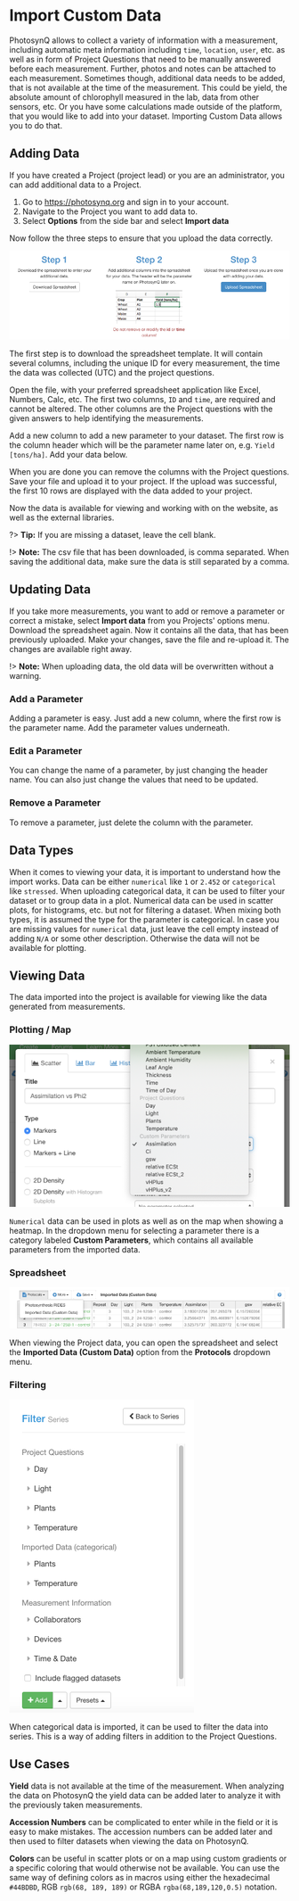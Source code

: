 # Import Custom Data

PhotosynQ allows to collect a variety of information with a measurement, including automatic meta information including `time`, `location`, `user`, etc. as well as in form of Project Questions that need to be manually answered before each measurement. Further, photos and notes can be attached to each measurement. Sometimes though, additional data needs to be added, that is not available at the time of the measurement. This could be yield, the absolute amount of chlorophyll measured in the lab, data from other sensors, etc. Or you have some calculations made outside of the platform, that you would like to add into your dataset. Importing Custom Data allows you to do that.

## Adding Data

If you have created a Project (project lead) or you are an administrator, you can add additional data to a Project.

1. Go to <https://photosynq.org> and sign in to your account.
2. Navigate to the Project you want to add data to.
3. Select **Options** from the side bar and select **Import data**

Now follow the three steps to ensure that you upload the data correctly.

![Adding additional data](images/import-steps.png)

The first step is to download the spreadsheet template. It will contain several columns, including the unique ID for every measurement, the time the data was collected (UTC) and the project questions.

Open the file, with your preferred spreadsheet application like Excel, Numbers, Calc, etc. The first two columns, `ID` and `time`, are required and cannot be altered. The other columns are the Project questions with the given answers to help identifying the measurements.

Add a new column to add a new parameter to your dataset. The first row is the column header which will be the parameter name later on, e.g. `Yield [tons/ha]`. Add your data below.

When you are done you can remove the columns with the Project questions. Save your file and upload it to your project. If the upload was successful, the first 10 rows are displayed with the data added to your project.

Now the data is available for viewing and working with on the website, as well as the external libraries.

?> **Tip:** If you are missing a dataset, leave the cell blank.

!> **Note:** The csv file that has been downloaded, is comma separated. When saving the additional data, make sure the data is still separated by a comma.

## Updating Data

If you take more measurements, you want to add or remove a parameter or correct a mistake, select **Import data** from you Projects' options menu. Download the spreadsheet again. Now it contains all the data, that has been previously uploaded. Make your changes, save the file and re-upload it. The changes are available right away.

!> **Note:** When uploading data, the old data will be overwritten without a warning.

### Add a Parameter

Adding a parameter is easy. Just add a new column, where the first row is the parameter name. Add the parameter values underneath.

### Edit a Parameter

You can change the name of a parameter, by just changing the header name. You can also just change the values that need to be updated.

### Remove a Parameter

To remove a parameter, just delete the column with the parameter.

## Data Types

When it comes to viewing your data, it is important to understand how the import works. Data can be either `numerical` like `1` or `2.452` or `categorical` like `stressed`. When uploading categorical data, it can be used to filter your dataset or to group data in a plot. Numerical data can be used in scatter plots, for histograms, etc. but not for filtering a dataset. When mixing both types, it is assumed the type for the parameter is categorical. In case you are missing values for `numerical` data, just leave the cell empty instead of adding `N/A` or some other description. Otherwise the data will not be available for plotting.

## Viewing Data

The data imported into the project is available for viewing like the data generated from measurements.

### Plotting / Map

![View Imported Data in the Spreadsheet](images/import-data-plot.png)

`Numerical` data can be used in plots as well as on the map when showing a heatmap. In the dropdown menu for selecting a parameter there is a category labeled **Custom Parameters**, which contains all available parameters from the imported data.

### Spreadsheet

![View Imported Data in the Spreadsheet](images/import-data-spreadsheet.png)

When viewing the Project data, you can open the spreadsheet and select the **Imported Data (Custom Data)** option from the **Protocols** dropdown menu.

### Filtering

![View Imported Data in the Spreadsheet](images/import-data-filter.png)

When categorical data is imported, it can be used to filter the data into series. This is a way of adding filters in addition to the Project Questions.


## Use Cases

**Yield** data is not available at the time of the measurement. When analyzing the data on PhotosynQ the yield data can be added later to analyze it with the previously taken measurements.

**Accession Numbers** can be complicated to enter while in the field or it is easy to make mistakes. The accession numbers can be added later and then used to filter datasets when viewing the data on PhotosynQ.

**Colors** can be useful in scatter plots or on a map using custom gradients or a specific coloring that would otherwise not be available. You can use the same way of defining colors as in macros using either the hexadecimal `#44BDBD`, RGB `rgb(68, 189, 189)` or RGBA `rgba(68,189,120,0.5)` notation.